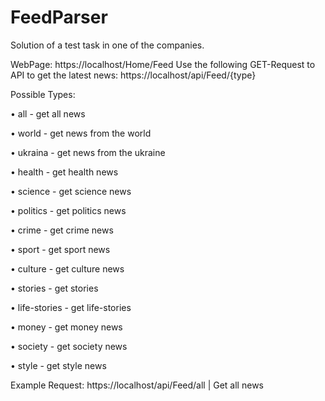 # FeedParser
Solution of a test task in one of the companies.

WebPage: https://localhost/Home/Feed
Use the following GET-Request to API to get the latest news: https://localhost/api/Feed/{type}

Possible Types: 

• all - get all news

• world - get news from the world

• ukraina - get news from the ukraine

• health - get health news

• science - get science news

• politics - get politics news

• crime - get crime news

• sport - get sport news

• culture - get culture news

• stories - get stories

• life-stories - get life-stories

• money - get money news

• society - get society news

• style - get style news

Example Request: https://localhost/api/Feed/all | Get all news
